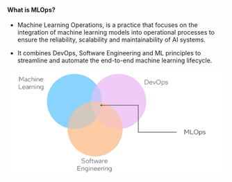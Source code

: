 #### What is MLOps? 

- Machine Learning Operations, is a practice that focuses on the integration of machine learning models into operational processes to ensure the reliability, scalability and maintainability of AI systems. 

- It combines DevOps, Software Engineering and ML principles to streamline and automate the end-to-end machine learning lifecycle. 


![alt text](mlops.png)